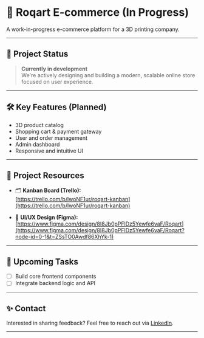 # 🛒 Roqart E-commerce (In Progress)

A work-in-progress e-commerce platform for a 3D printing company.

---

## 🚧 Project Status

> **Currently in development**  
> We're actively designing and building a modern, scalable online store focused on user experience.

---

## 🛠️ Key Features (Planned)

- 3D product catalog
- Shopping cart & payment gateway
- User and order management
- Admin dashboard
- Responsive and intuitive UI

---

## 📌 Project Resources

- 🗂️ **Kanban Board (Trello):**  
  [https://trello.com/b/lwoNF1ur/roqart-kanban](https://trello.com/b/lwoNF1ur/roqart-kanban)

- 🎨 **UI/UX Design (Figma):**  
  [https://www.figma.com/design/8I8Jb0pPFlDz5Yewfe6vaF/Roqart](https://www.figma.com/design/8I8Jb0pPFlDz5Yewfe6vaF/Roqart?node-id=0-1&t=ZSsTO0Awdf86XhYk-1)

---

## 📅 Upcoming Tasks

- [ ] Build core frontend components
- [ ] Integrate backend logic and API

---

## ✨ Contact

Interested in sharing feedback? Feel free to reach out via [LinkedIn](https://linkedin.com/in/mauricio-roque-rocha).

---
